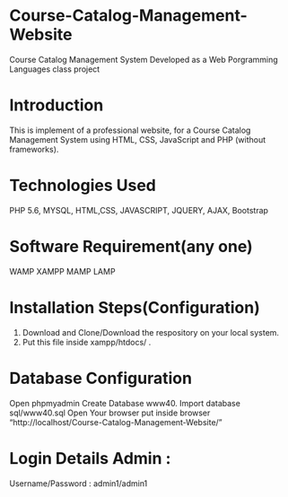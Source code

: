 # Course-Catalog-Management-Website
Course Catalog Management System
Developed as a Web Porgramming Languages class project

# Introduction
This is implement of a professional website, for a Course Catalog Management System using HTML, CSS, JavaScript and PHP (without frameworks).

# Technologies Used
PHP 5.6, MYSQL, HTML,CSS, JAVASCRIPT, JQUERY, AJAX, Bootstrap

# Software Requirement(any one)
WAMP
XAMPP
MAMP
LAMP
  
# Installation Steps(Configuration)
1. Download and Clone/Download the respository on your local system.
2. Put this file inside xampp/htdocs/ .

# Database Configuration
Open phpmyadmin
Create Database www40.
Import database sql/www40.sql
Open Your browser put inside browser “http://localhost/Course-Catalog-Management-Website/”

# Login Details Admin :
Username/Password : admin1/admin1







